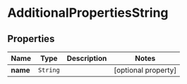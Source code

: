 

# AdditionalPropertiesString


## Properties

Name | Type | Description | Notes
------------ | ------------- | ------------- | -------------
**name** | `String` |  |  [optional property]






